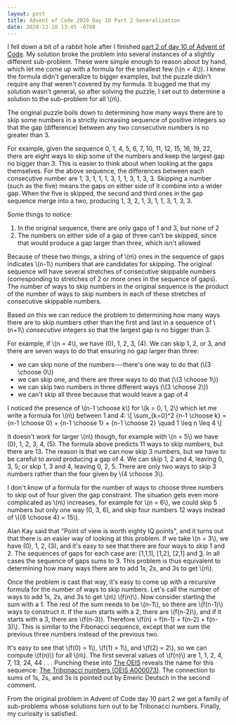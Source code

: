 ```yaml
---
layout: post
title: Advent of Code 2020 Day 10 Part 2 Generalization
date: 2020-12-10 13:45 -0700
---
```


I fell down a bit of a rabbit hole after I finished
[part 2 of day 10 of Advent of Code][1].
My solution broke the problem into several instances
of a slightly different sub-problem.
These were simple enough to reason about by hand,
which let me come up with a formula for the smallest few
(\\(n < 4\\)).
I knew the formula didn't generalize to bigger examples,
but the puzzle didn't require any that weren't covered by my formula.
It bugged me that my solution wasn't general,
so after solving the puzzle,
I set out to determine a solution to the sub-problem for all \\(n\\).

[1]: https://adventofcode.com/2020/day/10#part2

The original puzzle boils down to determining how many ways there are
to skip some numbers in a strictly increasing sequence of positive integers
so that the gap (difference) between any two consecutive numbers
is no greater than 3.

For example, given the sequence 0, 1, 4, 5, 6, 7, 10, 11, 12, 15, 16, 19, 22,
there are eight ways to skip some of the numbers
and keep the largest gap no bigger than 3.
This is easier to think about when looking at the gaps themselves.
For the above sequence, the differences between each consecutive number
are 1, 3, 1, 1, 1, 3, 1, 1, 3, 1, 3, 3.
Skipping a number (such as the five) means the gaps on either side of it
combine into a wider gap.
When the five is skipped, the second and third ones in the gap sequence
merge into a two, producing 1, 3, 2, 1, 3, 1, 1, 3, 1, 3, 3.

Some things to notice:
1. In the original sequence, there are only gaps of 1 and 3, but none of 2
2. The numbers on either side of a gap of three can't be skipped,
since that would produce a gap larger than three, which isn't allowed

Because of these two things, a string of \\(n\\) ones in the sequence of gaps
indicates \\(n-1\\) numbers that are candidates for skipping.
The original sequence will have several stretches
of consecutive skippable numbers
(corresponding to stretches of 2 or more ones in the sequence of gaps).
The number of ways to skip numbers in the original sequence
is the product of the number of ways to skip numbers
in each of these stretches of consecutive skippable numbers.

Based on this we can reduce the problem
to determining how many ways there are to skip numbers other than the first and last
in a sequence of \\(n+1\\) _consecutive_ integers
so that the largest gap is no bigger than 3.

For example, if \\(n = 4\\), we have (0), 1, 2, 3, (4).
We can skip 1, 2, or 3, and there are seven ways to do that ensuring no gap larger than three:
- we can skip none of the numbers---there's one way to do that (\\(3 \choose 0\\))
- we can skip one, and there are three ways to do that (\\(3 \choose 1\\))
- we can skip two numbers in three different ways (\\(3 \choose 2\\))
- we can't skip all three because that would leave a gap of 4

I noticed the presence of \\(n-1 \choose k\\) for \\(k = 0, 1, 2\\)
which let me write a formula for \\(n\\) between 1 and 4:
\\[
    \sum_{k=0}^2 {n-1 \choose k}
    = {n-1 \choose 0} + {n-1 \choose 1} + {n-1 \choose 2}
    \quad 1 \leq n \leq 4
\\]

It doesn't work for larger \\(n\\) though,
for example with \\(n = 5\\) we have (0), 1, 2, 3, 4, (5).
The formula above predicts 11 ways to skip numbers, but there are 13.
The reason is that we can now skip 3 numbers,
but we have to be careful to avoid producing a gap of 4.
We can skip 1, 2 and 4, leaving 0, 3, 5; or skip 1, 3 and 4, leaving 0, 2, 5.
There are only two ways to skip 3 numbers
rather than the four given by \\(4 \choose 3\\).

I don't know of a formula for the number of ways
to choose three numbers to skip out of four given the gap constraint.
The situation gets even more complicated as \\(n\\) increases,
for example for \\(n = 6\\), we could skip 5 numbers but only one way (0, 3, 6),
and skip four numbers 12 ways instead of \\({6 \choose 4} = 15\\).

Alan Kay said that "Point of view is worth eighty IQ points",
and it turns out that there is an easier way of looking at this problem.
If we take \\(n = 3\\), we have (0), 1, 2, (3),
and it's easy to see that there are four ways to skip 1 and 2.
The sequences of gaps for each case are: [1,1,1], [1,2], [2,1] and [3].
In all cases the sequence of gaps sums to 3.
This problem is thus equivalent to determining
how many ways there are to add 1s, 2s, and 3s to get \\(n\\).

Once the problem is cast that way,
it's easy to come up with a recursive formula
for the number of ways to skip numbers.
Let's call the number of ways to add 1s, 2s, and 3s to get \\(n\\) \\(f(n)\\).
Now consider starting the sum with a 1.
The rest of the sum needs to be \\(n-1\\), so there are \\(f(n-1)\\)
ways to construct it.
If the sum starts with a 2, there are \\(f(n-2)\\),
and if it starts with a 3, there are \\(f(n-3)\).
Therefore \\(f(n) = f(n-1) + f(n-2) + f(n-3)\\).
This is similar to the Fibonacci sequence,
except that we sum the previous three numbers instead of the previous two.

It's easy to see that \\(f(0) = 1\\), \\(f(1) = 1\\), and \\(f(2) = 2\\),
so we can compute \\(f(n)\\) for all \\(n\\).
The first several values of \\(f(n)\\) are 1, 1, 2, 4, 7, 13, 24, 44 . . .
Punching these into [The OEIS][2] reveals the name for this sequence:
[The Tribonacci numbers (OEIS A000073)][3].
The connection to sums of 1s, 2s, and 3s is pointed out by Emeric Deutsch
in the second comment.

[2]: https://oeis.org/
[3]: https://oeis.org/A000073

From the original problem in Advent of Code day 10 part 2
we get a family of sub-problems
whose solutions turn out to be Tribonacci numbers.
Finally, my curiosity is satisfied.
